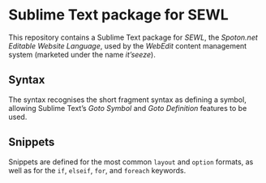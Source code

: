 # Sublime Text package for SEWL

This repository contains a Sublime Text package for *SEWL*, the *Spoton.net Editable Website Language*, used by the *WebEdit* content management system (marketed under the name *it’seeze*).

## Syntax

The syntax recognises the short fragment syntax as defining a symbol, allowing Sublime Text’s *Goto Symbol* and *Goto Definition* features to be used.

## Snippets

Snippets are defined for the most common `layout` and `option` formats, as well as for the `if`, `elseif`, `for`, and `foreach` keywords.
